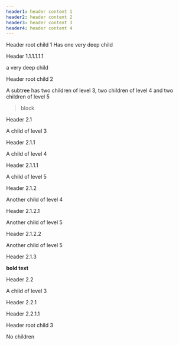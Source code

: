 ```yaml
---
header1: header content 1
header2: header content 2
header3: header content 3
header4: header content 4
---
```


Header root child 1
Has one very deep child

Header 1.1.1.1.1.1

a very deep
child

Header root child 2

A subtree has two children of level 3,
two children of level 4 and
two children of level 5

> block

Header 2.1

A child of level 3

Header 2.1.1

A child of level 4

Header 2.1.1.1

A child of level 5

Header 2.1.2

Another child of level 4

Header 2.1.2.1

Another child of level 5

Header 2.1.2.2

Another child of level 5

Header 2.1.3

**bold text**

Header 2.2

A child of level 3

Header 2.2.1

Header 2.2.1.1

Header root child 3

No children
